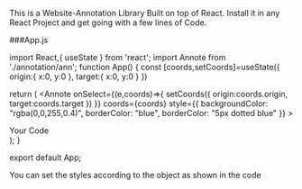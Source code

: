 This is a Website-Annotation Library Built on top of React.
Install it in any React Project and get going with a few lines of Code.

###App.js

import React,{ useState } from 'react';
import Annote from './annotation/ann';
function App() {
  const [coords,setCoords]=useState({
   origin:{
    x:0,
    y:0
   },
   target:{
    x:0,
    y:0
   }
  })

  return (
    <Annote
       onSelect={(e,coords)=>{
         setCoords({
          origin:coords.origin,
          target:coords.target
         })
       }}
       coords={coords}
       style={{
        backgroundColor: "rgba(0,0,255,0.4)",
        borderColor: "blue",
        borderColor: "5px dotted blue"
      }}
    >
    <div className="App" >
     Your Code
    </div>
    </Annote>
  );
}

export default App;


You can set the styles according to the object as shown in the code
